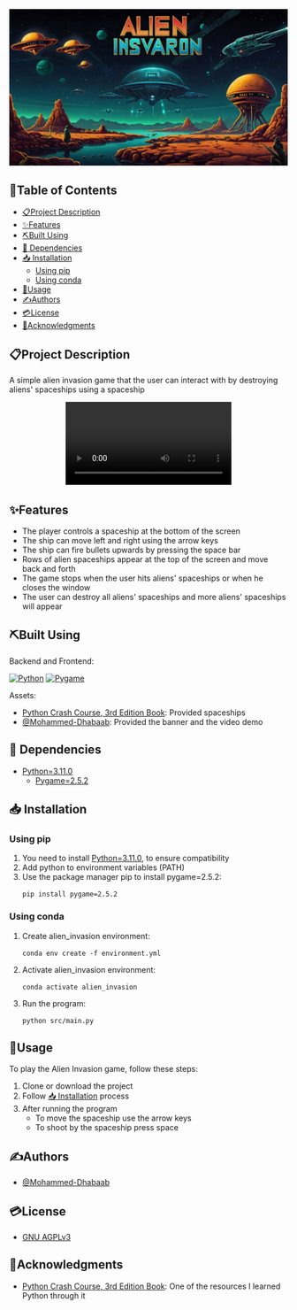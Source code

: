 <div align="center">
  <img src="assets/banner/banner.png" alt="project logo" />
</div>

## 📂Table of Contents
- [📋Project Description](#project-description)
- [✨Features](#features)
- [⛏️Built Using](#️built-using)
- [🎫 Dependencies](#-dependencies)
- [📥 Installation](#-installation)
  - [Using pip](#using-pip)
  - [Using conda](#using-conda)
- [📝Usage](#usage)
- [✍Authors](#authors)
- [💳License](#license)
- [🏅Acknowledgments](#acknowledgments)

 
## 📋Project Description
A simple alien invasion game that the user can interact with by destroying aliens' spaceships using a spaceship

<div align="center">
  <video src="https://github.com/mohammed-dhabaab/alien-invasion/assets/87764538/f34afa02-e1a2-42b4-a7ec-2d3620dc10b5" />
</div>

## ✨Features 
- The player controls a spaceship at the bottom of the screen
- The ship can move left and right using the arrow keys
- The ship can fire bullets upwards by pressing the space bar
- Rows of alien spaceships appear at the top of the screen and move back and forth
- The game stops when the user hits aliens' spaceships or when he closes the window
- The user can destroy all aliens' spaceships and more aliens' spaceships will appear

## ⛏️Built Using
Backend and Frontend:
<p>
<a href="https://www.python.org/" target="_blank" rel="noreferrer"><img src="https://raw.githubusercontent.com/danielcranney/readme-generator/main/public/icons/skills/python-colored.svg" width="36" height="36" alt="Python" title="Python"/></a>
<a href="https://www.pygame.org/" target="_blank" rel="noreferrer"><img src="https://www.pygame.org/docs/_static/pygame_logo.svg" width="36" height="36" alt="Pygame" title="Pygame"/></a>
</p>

Assets:
- [Python Crash Course, 3rd Edition Book](https://nostarch.com/python-crash-course-3rd-edition): Provided spaceships
- [@Mohammed-Dhabaab](https://github.com/mohammed-dhabaab): Provided the banner and the video demo


## 🎫 Dependencies
- [Python=3.11.0](https://www.python.org/)
  - [Pygame=2.5.2](https://www.pygame.org/)

## 📥 Installation
### Using pip
1. You need to install [Python=3.11.0](https://www.python.org/downloads/release/python-3110/), to ensure compatibility
2. Add python to environment variables (PATH)
3. Use the package manager pip to install pygame=2.5.2:
    ```shell
    pip install pygame=2.5.2
    ```

### Using conda
1. Create alien_invasion environment:
    ```shell
    conda env create -f environment.yml
    ```

2. Activate alien_invasion environment:
    ```shell
    conda activate alien_invasion
    ```

3. Run the program:
    ```shell
    python src/main.py
    ```

## 📝Usage
To play the Alien Invasion game, follow these steps:
1. Clone or download the project
2. Follow [📥 Installation](#-installation) process
3. After running the program
   - To move the spaceship use the arrow keys
   - To shoot by the spaceship press space

## ✍Authors
- [@Mohammed-Dhabaab](https://github.com/mohammed-dhabaab)


## 💳License
- [GNU AGPLv3](https://choosealicense.com/licenses/agpl-3.0/)


## 🏅Acknowledgments
- [Python Crash Course, 3rd Edition Book](https://nostarch.com/python-crash-course-3rd-edition): One of the resources I learned Python through it
